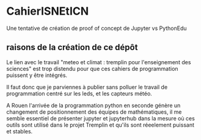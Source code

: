 # CahierISNEtICN
Une tentative de création de proof of concept de Jupyter vs PythonEdu

## raisons de la création de ce dépôt 

Le lien avec le travail "meteo et climat : tremplin pour l'enseignement des sciences" est trop distendu pour que ces cahiers de programmation puissent y être intégrés. 

Il faut donc que je parviennes à publier sans polluer le travail de programmation centré sur les leds, et les capteurs météo.

A Rouen l'arrivée de la programmation python en seconde génère un changement de positionnement des équipes de mathématiques, il me semble essentiel de présenter jupyter et jupyterhub dans la mesure où ces outils sont utilisé dans le projet Tremplin et qu'ils sont réeelement puissant et stables. 

